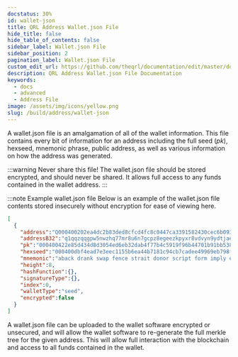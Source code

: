 ```yaml
---
docstatus: 30%
id: wallet-json
title: QRL Address Wallet.json File
hide_title: false
hide_table_of_contents: false
sidebar_label: Wallet.json File
sidebar_position: 2
pagination_label: Wallet.json File
custom_edit_url: https://github.com/theqrl/documentation/edit/master/docs/basics/what-is-qrl.md
description: QRL Address Wallet.json File Documentation
keywords:
  - docs
  - advanced
  - Address File
image: /assets/img/icons/yellow.png
slug: /build/address/wallet-json
---
```


A wallet.json file is an amalgamation of all of the wallet information. This file contains every bit of information for an address including the full seed (_pk_), hexseed, mnemonic phrase, public address, as well as various information on how the address was generated.



:::warning Never share this file!
The wallet.json file should be stored encrypted, and should never be shared. It allows full access to any funds contained in the wallet address.
::: 

:::note Example wallet.json file
Below is an example of the wallet.json file contents stored insecurely without encryption for ease of viewing here.


```json
[
  { 
    "address":"Q000400202ea4dc2b83ded8cfcd4fc8c0447ca3391582430cec6b093291ab9773173af1bb5ed7e8",
    "addressB32":"q1qqzqqgpw5nwzhq77mr8u6n7gcpz8egeezkpyxr8vdvyn9ydtjae3wwh38u0m5v",
    "pk":"000400422e85d434d8d3054ed6eb32dab4f77b4c5919f96b44701b91bb538eaa3e5e83a1b5b893ab335ae9ce04ac483a8ed53cb0d82c70ae9971fe93eeea6ea0ccf819",
    "hexseed":"000400dbf4ead7e3eec1155b6ea44b7181c94cb7cadee49969eb798fdea34ad5c3c01b64b4661dfbeb51f76609a0c182eb7a47",
    "mnemonic":"aback drank swap fence strait donor script form imply eerie invade brave fan legend tape evil higher ride mortar tricky expect gentry scare retire remark gritty wolves repeal weary gray peak blew tsar pipe",
    "height":8,
    "hashFunction":{},
    "signatureType":{},
    "index":0,
    "walletType":"seed",
    "encrypted":false
  }
]
```

A wallet.json file can be uploaded to the wallet software encrypted or unsecured, and will allow the wallet software to re-generate the full merkle tree for the given address. This will allow full interaction with the blockchain and access to all funds contained in the wallet.

